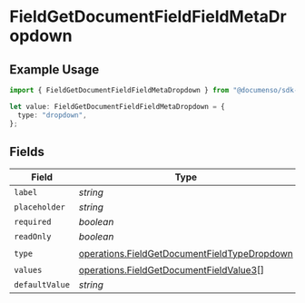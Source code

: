 # FieldGetDocumentFieldFieldMetaDropdown

## Example Usage

```typescript
import { FieldGetDocumentFieldFieldMetaDropdown } from "@documenso/sdk-typescript/models/operations";

let value: FieldGetDocumentFieldFieldMetaDropdown = {
  type: "dropdown",
};
```

## Fields

| Field                                                                                                        | Type                                                                                                         | Required                                                                                                     | Description                                                                                                  |
| ------------------------------------------------------------------------------------------------------------ | ------------------------------------------------------------------------------------------------------------ | ------------------------------------------------------------------------------------------------------------ | ------------------------------------------------------------------------------------------------------------ |
| `label`                                                                                                      | *string*                                                                                                     | :heavy_minus_sign:                                                                                           | N/A                                                                                                          |
| `placeholder`                                                                                                | *string*                                                                                                     | :heavy_minus_sign:                                                                                           | N/A                                                                                                          |
| `required`                                                                                                   | *boolean*                                                                                                    | :heavy_minus_sign:                                                                                           | N/A                                                                                                          |
| `readOnly`                                                                                                   | *boolean*                                                                                                    | :heavy_minus_sign:                                                                                           | N/A                                                                                                          |
| `type`                                                                                                       | [operations.FieldGetDocumentFieldTypeDropdown](../../models/operations/fieldgetdocumentfieldtypedropdown.md) | :heavy_check_mark:                                                                                           | N/A                                                                                                          |
| `values`                                                                                                     | [operations.FieldGetDocumentFieldValue3](../../models/operations/fieldgetdocumentfieldvalue3.md)[]           | :heavy_minus_sign:                                                                                           | N/A                                                                                                          |
| `defaultValue`                                                                                               | *string*                                                                                                     | :heavy_minus_sign:                                                                                           | N/A                                                                                                          |